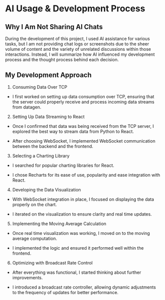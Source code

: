 # AI Usage & Development Process

## Why I Am Not Sharing AI Chats

During the development of this project, I used AI assistance for various tasks, but I am not providing chat logs or screenshots due to the sheer volume of content and the variety of unrelated discussions within those interactions. Instead, I will summarize how AI influenced my development process and the thought process behind each decision.

## My Development Approach

1. Consuming Data Over TCP

- I first worked on setting up data consumption over TCP, ensuring that the server could properly receive and process incoming data streams from datagen.

2. Setting Up Data Streaming to React

- Once I confirmed that data was being received from the TCP server, I explored the best way to stream data from Python to React.

- After choosing WebSocket, I implemented WebSocket communication between the backend and the frontend.

3. Selecting a Charting Library

- I searched for popular charting libraries for React.

- I chose Recharts for its ease of use, popularity and ease integration with React.

4. Developing the Data Visualization

- With WebSocket integration in place, I focused on displaying the data properly on the chart.

- I iterated on the visualization to ensure clarity and real time updates.

5. Implementing the Moving Average Calculation

- Once real time visualization was working, I moved on to the moving average computation.

- I implemented the logic and ensured it performed well within the frontend.

6. Optimizing with Broadcast Rate Control

- After everything was functional, I started thinking about further improvements.

- I introduced a broadcast rate controller, allowing dynamic adjustments to the frequency of updates for better performance.